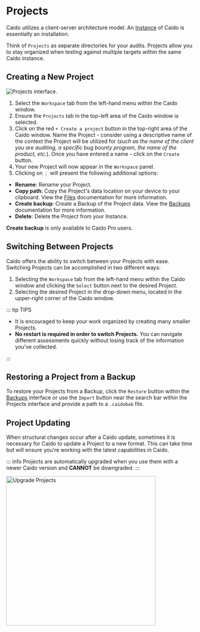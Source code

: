 # Projects

Caido utilizes a client-server architecture model. An [Instance](/concepts/essentials/instances.md) of Caido is essentially an installation.

Think of `Projects` as separate directories for your audits. Projects allow you to stay organized when testing against multiple targets within the same Caido instance.

## Creating a New Project

<img alt="Projects interface." src="/_images/projects_interface_guides.png">

1. Select the `Workspace` tab from the left-hand menu within the Caido window.
2. Ensure the `Projects` tab in the top-left area of the Caido window is selected.
3. Click on the red `+ Create a project` button in the top-right area of the Caido window. Name the Project - consider using a descriptive name of the context the Project will be utilized for (_such as the name of the client you are auditing, a specific bug bounty program, the name of the product, etc._). Once you have entered a name - click on the `Create` button.
4. Your new Project will now appear in the `Workspace` panel.
5. Clicking on `⋮` will present the following additional options:

- **Rename**: Rename your Project.
- **Copy path**: Copy the Project's data location on your device to your clipboard. View the [Files](/guides/files.md) documentation for more information.
- **Create backup**: Create a Backup of the Project data. View the [Backups](/guides/backups.md) documentation for more information.
- **Delete**: Delete the Project from your Instance.

<ProContainer>
<b>Create backup</b> is only available to Caido Pro users.
</ProContainer>

## Switching Between Projects

Caido offers the ability to switch between your Projects with ease. Switching Projects can be accomplished in two different ways:

1. Selecting the `Workspace` tab from the left-hand menu within the Caido window and clicking the `Select` button next to the desired Project.
2. Selecting the desired Project in the drop-down menu, located in the upper-right corner of the Caido window.

::: tip TIPS

- It is encouraged to keep your work organized by creating many smaller Projects.
- **No restart is required in order to switch Projects.** You can navigate different assessments quickly without losing track of the information you've collected.

:::

## Restoring a Project from a Backup

To restore your Projects from a Backup, click the `Restore` button within the [Backups](/guides/backups.md) interface or use the `Import` button near the search bar within the Projects interface and provide a path to a `.caidobak` file.

## Project Updating

When structural changes occur after a Caido update, sometimes it is necessary for Caido to update a Project to a new format. This can take time but will ensure you're working with the latest capabilities in Caido.

::: info
Projects are automatically upgraded when you use them with a newer Caido version and **CANNOT** be downgraded.
:::

<img width="400" alt="Upgrade Projects" src="/_images/projects_upgrade.png" center>
